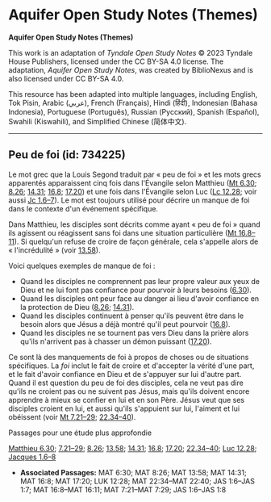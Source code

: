 # Aquifer Open Study Notes (Themes)

**Aquifer Open Study Notes (Themes)**

This work is an adaptation of *Tyndale Open Study Notes* © 2023 Tyndale House Publishers, licensed under the CC BY\-SA 4\.0 license. The adaptation, *Aquifer Open Study Notes*, was created by BiblioNexus and is also licensed under CC BY\-SA 4\.0\.

This resource has been adapted into multiple languages, including English, Tok Pisin, Arabic (عربي), French (Français), Hindi (हिंदी), Indonesian (Bahasa Indonesia), Portuguese (Português), Russian (Русский), Spanish (Español), Swahili (Kiswahili), and Simplified Chinese (简体中文).



--------------------------------

## Peu de foi (id: 734225)

Le mot grec que la Louis Segond traduit par « peu de foi » et les mots grecs apparentés apparaissent cinq fois dans l'Évangile selon Matthieu ([Mt 6\.30](https://ref.ly/Matt6:30); [8\.26](https://ref.ly/Matt8:26); [14\.31](https://ref.ly/Matt14:31); [16\.8](https://ref.ly/Matt16:8); [17\.20](https://ref.ly/Matt17:20)) et une fois dans l'Évangile selon Luc ([Lc 12\.28](https://ref.ly/Luke12:28); voir aussi [Jc 1\.6–7](https://ref.ly/Jas1:6-Jas1:7)). Le mot est toujours utilisé pour décrire un manque de foi dans le contexte d'un événement spécifique.

Dans Matthieu, les disciples sont décrits comme ayant « peu de foi » quand ils agissent ou réagissent sans foi dans une situation particulière ([Mt 16\.8–11](https://ref.ly/Matt16:8-Matt16:11)). Si quelqu'un refuse de croire de façon générale, cela s'appelle alors de « l'incrédulité » (voir [13\.58](https://ref.ly/Matt13:58)).

Voici quelques exemples de manque de foi :

* Quand les disciples ne comprennent pas leur propre valeur aux yeux de Dieu et ne lui font pas confiance pour pourvoir à leurs besoins ([6\.30](https://ref.ly/Matt6:30)).
* Quand les disciples ont peur face au danger ai lieu d'avoir confiance en la protection de Dieu ([8\.26](https://ref.ly/Matt8:26); [14\.31](https://ref.ly/Matt14:31)).
* Quand les disciples continuent à penser qu'ils peuvent être dans le besoin alors que Jésus a déjà montré qu'il peut pourvoir ([16\.8](https://ref.ly/Matt16:8)).
* Quand les disciples ne se tournent pas vers Dieu dans la prière alors qu'ils n'arrivent pas à chasser un démon puissant ([17\.20](https://ref.ly/Matt17:20)).

Ce sont là des manquements de foi à propos de choses ou de situations spécifiques. La *foi* inclut le fait de croire et d'accepter la vérité d'une part, et le fait d'avoir confiance en Dieu et de s'appuyer sur lui d'autre part. Quand il est question du peu de foi des disciples, cela ne veut pas dire qu'ils ne croient pas ou ne suivent pas Jésus, mais qu'ils doivent encore apprendre à mieux se confier en lui et en son Père. Jésus veut que ses disciples croient en lui, et aussi qu'ils s'appuient sur lui, l'aiment et lui obéissent (voir [Mt 7\.21–29](https://ref.ly/Matt7:21-Matt7:29); [22\.34–40](https://ref.ly/Matt22:34-Matt22:40)).

Passages pour une étude plus approfondie

[Matthieu 6\.30](https://ref.ly/Matt6:30); [7\.21–29](https://ref.ly/Matt7:21-Matt7:29); [8\.26](https://ref.ly/Matt8:26); [13\.58](https://ref.ly/Matt13:58); [14\.31](https://ref.ly/Matt14:31); [16\.8](https://ref.ly/Matt16:8); [17\.20](https://ref.ly/Matt17:20); [22\.34–40](https://ref.ly/Matt22:34-Matt22:40); [Luc 12\.28](https://ref.ly/Luke12:28); [Jacques 1\.6–8](https://ref.ly/Jas1:6-Jas1:8)

* **Associated Passages:** MAT 6:30; MAT 8:26; MAT 13:58; MAT 14:31; MAT 16:8; MAT 17:20; LUK 12:28; MAT 22:34–MAT 22:40; JAS 1:6–JAS 1:7; MAT 16:8–MAT 16:11; MAT 7:21–MAT 7:29; JAS 1:6–JAS 1:8

